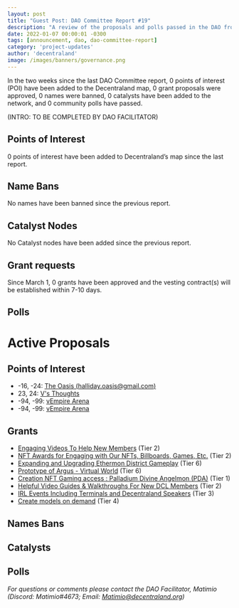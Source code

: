 ```yaml
---
layout: post
title: "Guest Post: DAO Committee Report #19"
description: "A review of the proposals and polls passed in the DAO from March 1 through March 15".
date: 2022-01-07 00:00:01 -0300
tags: [announcement, dao, dao-committee-report]
category: 'project-updates'
author: 'decentraland'
image: /images/banners/governance.png
---
```


In the two weeks since the last DAO Committee report, 0 points of interest (POI) have been added to the Decentraland map, 0 grant proposals were approved, 0 names were banned, 0 catalysts have been added to the network, and 0 community polls have passed.

(INTRO: TO BE COMPLETED BY DAO FACILITATOR)


## Points of Interest
0 points of interest have been added to Decentraland’s map since the last report.


## Name Bans

No names have been banned since the previous report.

## Catalyst Nodes
No Catalyst nodes have been added since the previous report.


## Grant requests
Since March 1, 0 grants have been approved and the vesting contract(s) will be established within 7-10 days.


## Polls


# Active Proposals

## Points of Interest

* -16, -24: [The Oasis (halliday.oasis@gmail.com)](https://governance.decentraland.org/proposal/?id=d4419c30-98cd-11ec-831d-95af4f79cd2a)
* 23, 24: [V&#39;s Thoughts](https://governance.decentraland.org/proposal/?id=e91bbb60-97e0-11ec-831d-95af4f79cd2a)
* -94, -99: [vEmpire Arena](https://governance.decentraland.org/proposal/?id=783b3810-94ae-11ec-831d-95af4f79cd2a)
* -94, -99: [vEmpire Arena](https://governance.decentraland.org/proposal/?id=5f49dfa0-94ae-11ec-831d-95af4f79cd2a)

## Grants

* [Engaging Videos To Help New Members](https://governance.decentraland.org/proposal/?id=39b7ca40-9765-11ec-831d-95af4f79cd2a) (Tier 2)
* [NFT Awards for Engaging with Our NFTs, Billboards, Games, Etc.](https://governance.decentraland.org/proposal/?id=a76eca80-974b-11ec-831d-95af4f79cd2a) (Tier 2)
* [Expanding and Upgrading Ethermon District Gameplay](https://governance.decentraland.org/proposal/?id=e122d240-95ce-11ec-831d-95af4f79cd2a) (Tier 6)
* [Prototype of Argus - Virtual World](https://governance.decentraland.org/proposal/?id=4ad3a8d0-958f-11ec-831d-95af4f79cd2a) (Tier 6)
* [Creation NFT Gaming access  : Palladium Divine Angelmon (PDA)](https://governance.decentraland.org/proposal/?id=9c6e5040-9545-11ec-831d-95af4f79cd2a) (Tier 1)
* [Helpful Video Guides &amp; Walkthroughs For New DCL Members](https://governance.decentraland.org/proposal/?id=60421650-9532-11ec-831d-95af4f79cd2a) (Tier 2)
* [IRL Events Including Terminals and Decentraland Speakers](https://governance.decentraland.org/proposal/?id=9811ede0-94eb-11ec-831d-95af4f79cd2a) (Tier 3)
* [Create models on demand](https://governance.decentraland.org/proposal/?id=61b1fce0-8f46-11ec-9794-c9ea21a9ed8f) (Tier 4)

## Names Bans


## Catalysts


## Polls



*For questions or comments please contact the DAO Facilitator, Matimio (Discord: Matimio#4673; Email: [Matimio@decentraland.org](mailto:Matimio@decentraland.org))*